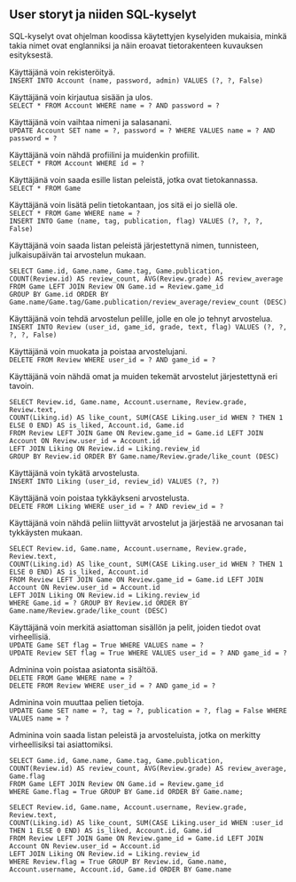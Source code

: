 ## User storyt ja niiden SQL-kyselyt

SQL-kyselyt ovat ohjelman koodissa käytettyjen kyselyiden mukaisia, minkä takia nimet ovat englanniksi ja näin eroavat tietorakenteen kuvauksen esityksestä.

Käyttäjänä voin rekisteröityä.  
`INSERT INTO Account (name, password, admin) VALUES (?, ?, False)`

Käyttäjänä voin kirjautua sisään ja ulos.  
`SELECT * FROM Account WHERE name = ? AND password = ?`

Käyttäjänä voin vaihtaa nimeni ja salasanani.  
`UPDATE Account SET name = ?, password = ? WHERE VALUES name = ? AND password = ?`

Käyttäjänä voin nähdä profiilini ja muidenkin profiilit.  
`SELECT * FROM Account WHERE id = ?`

Käyttäjänä voin saada esille listan peleistä, jotka ovat tietokannassa.  
`SELECT * FROM Game`

Käyttäjänä voin lisätä pelin tietokantaan, jos sitä ei jo siellä ole.  
`SELECT * FROM Game WHERE name = ?`  
`INSERT INTO Game (name, tag, publication, flag) VALUES (?, ?, ?, False)`

Käyttäjänä voin saada listan peleistä järjestettynä nimen, tunnisteen, julkaisupäivän tai arvostelun mukaan.  
```
SELECT Game.id, Game.name, Game.tag, Game.publication, COUNT(Review.id) AS review_count, AVG(Review.grade) AS review_average  
FROM Game LEFT JOIN Review ON Game.id = Review.game_id  
GROUP BY Game.id ORDER BY Game.name/Game.tag/Game.publication/review_average/review_count (DESC)
```

Käyttäjänä voin tehdä arvostelun pelille, jolle en ole jo tehnyt arvostelua.  
`INSERT INTO Review (user_id, game_id, grade, text, flag) VALUES (?, ?, ?, ?, False)`

Käyttäjänä voin muokata ja poistaa arvostelujani.  
`DELETE FROM Review WHERE user_id = ? AND game_id = ?`

Käyttäjänä voin nähdä omat ja muiden tekemät arvostelut järjestettynä eri tavoin.  
```
SELECT Review.id, Game.name, Account.username, Review.grade, Review.text,  
COUNT(Liking.id) AS like_count, SUM(CASE Liking.user_id WHEN ? THEN 1 ELSE 0 END) AS is_liked, Account.id, Game.id  
FROM Review LEFT JOIN Game ON Review.game_id = Game.id LEFT JOIN Account ON Review.user_id = Account.id  
LEFT JOIN Liking ON Review.id = Liking.review_id  
GROUP BY Review.id ORDER BY Game.name/Review.grade/like_count (DESC)
```

Käyttäjänä voin tykätä arvostelusta.  
`INSERT INTO Liking (user_id, review_id) VALUES (?, ?)`

Käyttäjänä voin poistaa tykkäykseni arvostelusta.  
`DELETE FROM Liking WHERE user_id = ? AND review_id = ?`

Käyttäjänä voin nähdä peliin liittyvät arvostelut ja järjestää ne arvosanan tai tykkäysten mukaan.  
```
SELECT Review.id, Game.name, Account.username, Review.grade, Review.text,  
COUNT(Liking.id) AS like_count, SUM(CASE Liking.user_id WHEN ? THEN 1 ELSE 0 END) AS is_liked, Account.id  
FROM Review LEFT JOIN Game ON Review.game_id = Game.id LEFT JOIN Account ON Review.user_id = Account.id  
LEFT JOIN Liking ON Review.id = Liking.review_id  
WHERE Game.id = ? GROUP BY Review.id ORDER BY Game.name/Review.grade/like_count (DESC)
```

Käyttäjänä voin merkitä asiattoman sisällön ja pelit, joiden tiedot ovat virheellisiä.  
`UPDATE Game SET flag = True WHERE VALUES name = ?`  
`UPDATE Review SET flag = True WHERE VALUES user_id = ? AND game_id = ?`

Adminina voin poistaa asiatonta sisältöä.  
`DELETE FROM Game WHERE name = ?`  
`DELETE FROM Review WHERE user_id = ? AND game_id = ?`

Adminina voin muuttaa pelien tietoja.  
`UPDATE Game SET name = ?, tag = ?, publication = ?, flag = False WHERE VALUES name = ?`

Adminina voin saada listan peleistä ja arvosteluista, jotka on merkitty virheellisiksi tai asiattomiksi.  
```
SELECT Game.id, Game.name, Game.tag, Game.publication, COUNT(Review.id) AS review_count, AVG(Review.grade) AS review_average, Game.flag  
FROM Game LEFT JOIN Review ON Game.id = Review.game_id  
WHERE Game.flag = True GROUP BY Game.id ORDER BY Game.name;  

SELECT Review.id, Game.name, Account.username, Review.grade, Review.text,  
COUNT(Liking.id) AS like_count, SUM(CASE Liking.user_id WHEN :user_id THEN 1 ELSE 0 END) AS is_liked, Account.id, Game.id  
FROM Review LEFT JOIN Game ON Review.game_id = Game.id LEFT JOIN Account ON Review.user_id = Account.id  
LEFT JOIN Liking ON Review.id = Liking.review_id  
WHERE Review.flag = True GROUP BY Review.id, Game.name, Account.username, Account.id, Game.id ORDER BY Game.name
```  